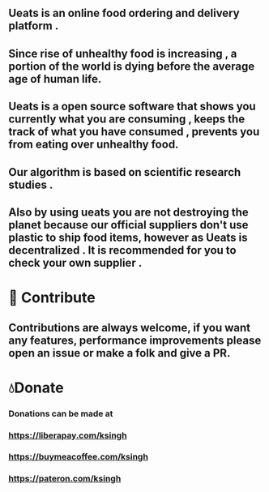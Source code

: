 ## Ueats is an online food ordering and delivery platform .<br/>


## Since rise of unhealthy food is increasing , a portion of the world is dying before the average age of human life.

## Ueats is a open source software that shows you currently what you are consuming , keeps the track of what you have consumed , prevents you from eating over unhealthy food.



## Our algorithm is based on scientific research studies .

## Also by using ueats you are not destroying the planet because our official suppliers don't use plastic to ship food items, however as Ueats is decentralized . It is recommended for you to check your own supplier .

# 🚡 Contribute<br/>
## Contributions are always welcome, if you want any features, performance improvements please open an issue or make a folk and give a PR.

# 💧Donate<br/>
### Donations can be made at <br/>
### https://liberapay.com/ksingh<br/>
### https://buymeacoffee.com/ksingh<br/>
### https://pateron.com/ksingh<br/>






